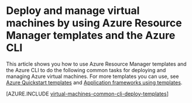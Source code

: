 <properties
    pageTitle="Deploy and manage VM with templates | Azure"
    description="Deploy and manage the most common configurations for Azure virtual machines using Resource Manager templates and Azure CLI."
    services="virtual-machines-linux"
    documentationcenter=""
    author="squillace"
    manager="timlt"
    editor=""
    tags="azure-resource-manager" />
<tags
    ms.assetid="e2dfe326-3416-45a6-9de0-b13c87416306"
    ms.service="virtual-machines-linux"
    ms.workload="infrastructure-services"
    ms.tgt_pltfrm="vm-linux"
    ms.devlang="na"
    ms.topic="article"
    ms.date="08/23/2016"
    wacn.date=""
    ms.author="rasquill" />

# Deploy and manage virtual machines by using Azure Resource Manager templates and the Azure CLI
This article shows you how to use Azure Resource Manager templates and the Azure CLI to do the following common tasks for deploying and managing Azure virtual machines. For more templates you can use, see [Azure Quickstart templates](https://github.com/Azure/azure-quickstart-templates/) and [Application frameworks using templates](/documentation/articles/virtual-machines-linux-app-frameworks/).

[AZURE.INCLUDE [virtual-machines-common-cli-deploy-templates](../../includes/virtual-machines-common-cli-deploy-templates.md)]

